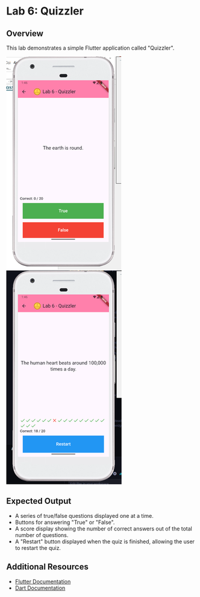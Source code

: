 # Lab 6: Quizzler

## Overview

This lab demonstrates a simple Flutter application called "Quizzler".

![Quizzler answer](lab6_1.png)
![Quizzler result](lab6_2.png)

## Expected Output

- A series of true/false questions displayed one at a time.
- Buttons for answering "True" or "False".
- A score display showing the number of correct answers out of the total number of questions.
- A "Restart" button displayed when the quiz is finished, allowing the user to restart the quiz.

## Additional Resources

- [Flutter Documentation](https://flutter.dev/docs)
- [Dart Documentation](https://dart.dev/guides)
